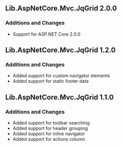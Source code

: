 ## Lib.AspNetCore.Mvc.JqGrid 2.0.0
### Additions and Changes
- Support for ASP.NET Core 2.0.0

## Lib.AspNetCore.Mvc.JqGrid 1.2.0
### Additions and Changes
- Added support for custom navigator elements
- Added support for static footer data

## Lib.AspNetCore.Mvc.JqGrid 1.1.0
### Additions and Changes
- Added support for toolbar searching
- Added support for header grouping
- Added support for inline navigator
- Added support for actions column
